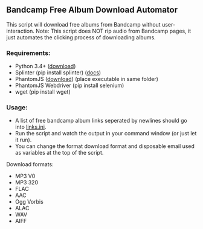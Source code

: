 ## Bandcamp Free Album Download Automator

This script will download free albums from Bandcamp without user-interaction. Note: This script does NOT rip audio from Bandcamp pages, it just automates the clicking process of downloading albums.

### Requirements:

* Python 3.4+ ([download](https://www.python.org/downloads/))
* Splinter (pip install splinter) ([docs](https://splinter.readthedocs.org/en/latest/index.html))
* PhantomJS ([download](http://phantomjs.org/download.html)) (place executable in same folder)
* PhantomJS Webdriver (pip install selenium)
* wget (pip install wget)

### Usage:

* A list of free bandcamp album links seperated by newlines should go into [links.ini](links.ini).
* Run the script and watch the output in your command window (or just let it run). 
* You can change the format download format and disposable email used as variables at the top of the script.

Download formats:

* MP3 V0
* MP3 320
* FLAC
* AAC
* Ogg Vorbis
* ALAC
* WAV
* AIFF
